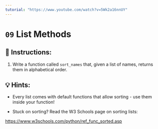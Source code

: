 ```yaml
---
tutorial: "https://www.youtube.com/watch?v=5Wk2a16nnUY"
---
```


# `09` List Methods

## 📝 Instructions:

1. Write a function called `sort_names` that, given a list of names, returns them in alphabetical order.

## 💡 Hints:

+ Every list comes with default functions that allow sorting - use them inside your function!

+ Stuck on sorting? Read the W3 Schools page on sorting lists:

https://www.w3schools.com/python/ref_func_sorted.asp
